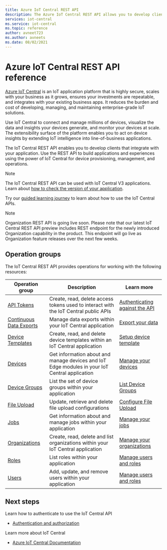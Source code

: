 ```yaml
---
title: Azure IoT Central REST API 
description: The Azure IoT Central REST API allows you to develop client and web applications that use REST calls to work with IoT Central. The API surface lets you manage IoT Central applications programmatically. 
services: iot-central
ms.service: iot-central
ms.topic: reference
author: avneet723
ms.author: avneets
ms.date: 08/02/2021
---
```


# Azure IoT Central REST API reference

[Azure IoT Central](https://docs.microsoft.com/azure/iot-central/) is an IoT application platform that is highly secure, scales with your business as it grows, ensures your investments are repeatable, and integrates with your existing business apps. It reduces the burden and cost of developing, managing, and maintaining enterprise-grade IoT solutions. 

Use IoT Central to connect and manage millions of devices, visualize the data and insights your devices generate, and monitor your devices at scale. The extensibility surface of the platform enables you to act on device insights by extending IoT intelligence into line-of-business applications.

The IoT Central REST API enables you to develop clients that integrate with your application. Use the REST API to build applications and experiences using the power of IoT Central for device provisioning, management, and operations.

> [!Note]
> The IoT Central REST API can be used with IoT Central V3 applications. Learn about [how to check the version of your application](https://docs.microsoft.com/azure/iot-central/core/howto-get-app-info).

Try our [guided learning journey](https://aka.ms/iotcentralapimslearnjourney) to learn about how to use the IoT Central APIs.

> [!Note]
> Organization REST API is going live soon. Please note that our latest IoT Central REST API preview includes REST endpoint for the newly introduced Organization capability in the product. This endpoint will go live as Organization feature releases over the next few weeks.  

## Operation groups

The IoT Central REST API provides operations for working with the following resources:

| Operation group | Description                                                        | Learn more |
|-----------------|--------------------------------------------------------------------|------------| 
| [API Tokens](https://docs.microsoft.com/rest/api/iotcentral/1.0/apitokens)  | Create, read, delete access tokens used to interact with the IoT Central public APIs| [Authenticating against the API](https://aka.ms/iotcentralapidocsauth)
| [Continuous Data Exports](https://docs.microsoft.com/rest/api/iotcentral/1.1-preview/continuousdataexports) | Manage data exports within your IoT Central application | [Export your data](/azure/iot-central/preview/howto-export-data)|
| [Device Templates](https://docs.microsoft.com/rest/api/iotcentral/1.0/devicetemplates) | Create, read, and delete device templates within an IoT Central application| [Setup device template](https://docs.microsoft.com/azure/iot-central/core/howto-set-up-template)|
| [Devices](https://docs.microsoft.com/rest/api/iotcentral/1.0/devices) | Get information about and manage devices and IoT Edge modules in your IoT Central application| [Manage your devices](/azure/iot-central/preview/howto-manage-devices)|
| [Device Groups](https://docs.microsoft.com/rest/api/iotcentral/1.1-preview/devicegroups)| List the set of device groups within your application | [List Device Groups](https://docs.microsoft.com/azure/iot-central/core/tutorial-use-device-groups) |
| [File Upload](https://docs.microsoft.com/rest/api/iotcentral/1.1-preview/fileupload) | Update, retrieve and delete file upload configurations| [Configure File Upload](https://docs.microsoft.com/azure/iot-central/core/howto-configure-file-uploads)|
| [Jobs](https://docs.microsoft.com/rest/api/iotcentral/1.1-preview/jobs)|Get information about and manage jobs within your application | [Manage your jobs](/azure/iot-central/core/howto-run-a-job) |
| [Organizations](https://docs.microsoft.com/rest/api/iotcentral/1.1-preview/organizations) | Create, read, delete and list organizations within your IoT Central application| [Manage your organizations](https://aka.ms/iotcapi-orgs)|
| [Roles](https://docs.microsoft.com/rest/api/iotcentral/1.0/roles)| List roles within your application | [Manage users and roles](/azure/iot-central/core/howto-manage-users-roles)|
| [Users](https://docs.microsoft.com/rest/api/iotcentral/1.0/users)| Add, update, and remove users within your application | [Manage users and roles](/azure/iot-central/core/howto-manage-users-roles) |

## Next steps

Learn how to authenticate to use the IoT Central API
* [Authentication and authorization](authentication.md)

Learn more about IoT Central
* [Azure IoT Central Documentation](https://docs.microsoft.com/azure/iot-central)
